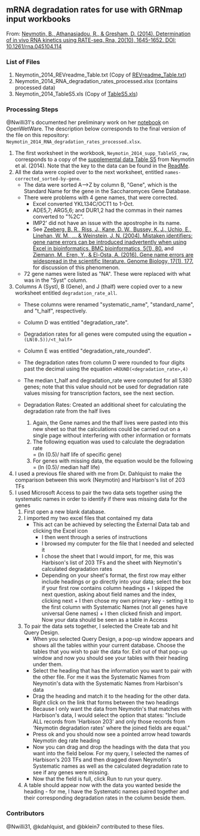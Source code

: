 ## mRNA degradation rates for use with GRNmap input workbooks

From: [Neymotin, B., Athanasiadou, R., & Gresham, D. (2014). Determination of in vivo RNA kinetics using RATE-seq. Rna, 20(10), 1645-1652. DOI: 10.1261/rna.045104.114](http://rnajournal.cshlp.org/content/20/10/1645.full)

### List of Files

1. Neymotin_2014_REVreadme_Table.txt (Copy of [REVreadme_Table.txt](http://rnajournal.cshlp.org/content/suppl/2014/08/08/rna.045104.114.DC1/REVreadme_Table.txt))
2. Neymotin_2014_RNA_degradation_rates_processed.xlsx (contains processed data)
3. Neymotin_2014_TableS5.xls (Copy of [TableS5.xls](http://rnajournal.cshlp.org/content/suppl/2014/08/08/rna.045104.114.DC1/TableS5.xls))

### Processing Steps

@Nwilli31's documented her preliminary work on her [notebook](http://www.openwetware.org/wiki/Natalie_Williams:_Electronic_Notebook#September_21.2C_2016) on OpenWetWare.  The description below corresponds to the final version of the file on this repository: `Neymotin_2014_RNA_degradation_rates_processed.xlsx`.

1. The first worksheet in the workbook, `Neymotin_2014_supp_TableS5_raw`, corresponds to a copy of the [supplemental data Table S5](http://rnajournal.cshlp.org/content/suppl/2014/08/08/rna.045104.114.DC1/TableS5.xls) from Neymotin et al. (2014).  Note that the key to the data can be found in the [ReadMe](http://rnajournal.cshlp.org/content/suppl/2014/08/08/rna.045104.114.DC1/REVreadme_Table.txt).
2. All the data were copied over to the next worksheet, entitled `names-corrected_sorted-by-gene`.
    * The data were sorted A-->Z by column B, "Gene", which is the Standard Name for the gene in the Saccharomyces Gene Database.
    * There were problems with 4 gene names, that were corrected.
        * Excel converted YKL134C/OCT1 to 1-Oct.
        * ADE5,7; ARG5,6; and DUR1,2 had the commas in their names converted to "%2C".
        * IMP2' did not have an issue with the apostrophe in its name.
        * See [Zeeberg, B. R., Riss, J., Kane, D. W., Bussey, K. J., Uchio, E., Linehan, W. M., ... & Weinstein, J. N. (2004). Mistaken identifiers: gene name errors can be introduced inadvertently when using Excel in bioinformatics. BMC bioinformatics, 5(1), 80.](http://bmcbioinformatics.biomedcentral.com/articles/10.1186/1471-2105-5-80) and [Ziemann, M., Eren, Y., & El-Osta, A. (2016). Gene name errors are widespread in the scientific literature. Genome Biology, 17(1), 177.](https://genomebiology.biomedcentral.com/articles/10.1186/s13059-016-1044-7) for discussion of this phenomenon.
    * 72 gene names were listed as "NA".  These were replaced with what was in the "Syst" column. 
3. Columns A (Syst), B (Gene), and J (thalf) were copied over to a new worksheet entitled `degradation_rate_all`.
    * These columns were renamed "systematic_name", "standard_name", and "t_half", respectively.
    * Column D was entitled "degradation_rate".
    * Degradation rates for all genes were computed using the equation `=(LN(0.5))/<t_half>`
    * Column E was entitled "degradation_rate_rounded".
    * The degradation rates from column D were rounded to four digits past the decimal using the equation `=ROUND(<degradation_rate>,4)`
    * The median t_half and degradation_rate were computed for all 5380 genes; note that this value should not be used for degradation rate values missing for transcription factors, see the next section.
  
   * Degradation Rates: Created an additional sheet for calculating the degradation rate from the half lives
      1. Again, the Gene names and the thalf lives were pasted into this new sheet so that the calculations could be carried out on a single page without interfering with other information or formats
      2. The following equation was used to calculate the degradation rate      
            = (ln (0.5)/ half life of specific gene)
      3. For genes with missing data, the equation would be the following
            = (ln (0.5)/ median half life)
3. I used a previous file shared with me from Dr. Dahlquist to make the comparison between this work (Neymotin) and Harbison's list of 203 TFs
4. I used Microsoft Access to pair the two data sets together using the systematic names in order to identify if there was missing data for the genes
   1. First open a new blank database.
   2. I imported my two excel files that contained my data
      * This act can be achieved by selecting the External Data tab and clicking the Excel icon
           + I then went through a series of instructions
           + I browsed my computer for the file that I needed and selected it
           + I chose the sheet that I would import, for me, this was Harbison's list of 203 TFs and the sheet with Neymotin's calculated degradation rates
           + Depending on your sheet's format, the first row may either include headings or go directly into your data; select the box if your first row contains column headings
            + I skipped the next question, asking about field names and the index, clicking next
            + I then chose my own primary key - setting it to the first column with Systematic Names (not all genes have universal Gene names)
            + I then clicked finish and import.
      Now your data should be seen as a table in Access
   3. To pair the data sets together, I selected the Create tab and hit Query Design.
      * When you selected Query Design, a pop-up window appears and shows all the tables within your current database. Choose the tables that you wish to pair the data for. Exit out of that pop-up window and now you should see your tables with their heading under them.
      * Select the heading that has the information you want to pair with the other file. For me it was the Systematic Names from Neymotin's data with the Systematic Names from Harbison's data
      * Drag the heading and match it to the heading for the other data. Right click on the link that forms between the two headings
      * Because I only want the data from Neymotin's that matches with Harbison's data, I would select the option that states: "Include ALL records from 'Harbison 203' and only those records from 'Neymotin degradation rates' where the joined fields are equal."
      * Press ok and you should now see a pointed arrow head towards Neymotin deg rate heading
      * Now you can drag and drop the headings with the data that you want into the field below. For my query, I selected the names of Harbison's 203 TFs and then dragged down Neymotin's Systematic names as well as the calculated degradation rate to see if any genes were missing.
      * Now that the field is full, click Run to run your query.
    4. A table should appear now with the data you wanted beside the heading - for me, I have the Systematic names paired together and their corresponding degradation rates in the column beside them.

### Contributors

@Nwilli31, @kdahlquist, and @bklein7 contributed to these files.

